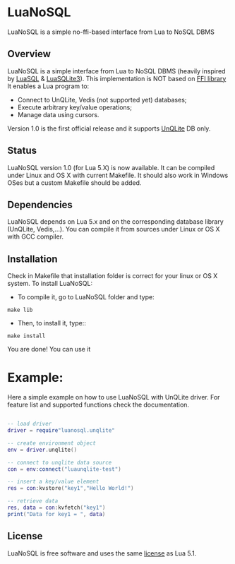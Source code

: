 # LuaNoSQL
LuaNoSQL is a simple no-ffi-based interface from Lua to NoSQL DBMS

## Overview

LuaNoSQL is a simple interface from Lua to NoSQL DBMS (heavily inspired by [LuaSQL](http://keplerproject.github.io/luasql/doc/us/) & [LuaSQLite3](http://lua.sqlite.org/index.cgi/index)). 
This implementation is NOT based on [FFI library](http://luajit.org/ext_ffi.html)
It enables a Lua program to:
 * Connect to UnQLite, Vedis (not supported yet) databases;
 * Execute arbitrary key/value operations;
 * Manage data using cursors.
 
Version 1.0 is the first official release and it supports [UnQLite](http://unqlite.org) DB only. 


## Status

LuaNoSQL version 1.0 (for Lua 5.X) is now available. 
It can be compiled under Linux and OS X with current Makefile.
It should also work in Windows OSes but a custom Makefile should be added.


## Dependencies

LuaNoSQL depends on Lua 5.x and on the corresponding database library (UnQLite, Vedis,...).
You can compile it from sources under Linux or OS X with GCC compiler.

## Installation

Check in Makefile that installation folder is correct for your linux or OS X system.
To install LuaNoSQL:
 * To compile it, go to LuaNoSQL folder and type:
 ```
 make lib
 ```
 * Then, to install it, type::
 ```
 make install
 ```
 You are done! You can use it


# Example:

Here a simple example on how to use LuaNoSQL with UnQLite driver.
For feature list and supported functions check the documentation.

```lua

-- load driver
driver = require"luanosql.unqlite"

-- create environment object
env = driver.unqlite()

-- connect to unqlite data source
con = env:connect("luaunqlite-test")

-- insert a key/value element
res = con:kvstore("key1","Hello World!")

-- retrieve data
res, data = con:kvfetch("key1")
print("Data for key1 = ", data)

```
 
 
## License

LuaNoSQL is free software and uses the same [license](https://github.com/hcsturix74/LuaNoSQL/LICENSE)
as Lua 5.1.


